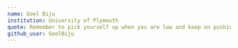 ```yaml
---
name: Goel Biju
institution: University of Plymouth
quote: Remember to pick yourself up when you are low and keep on pushing upwards towards your goal.
github_user: GoelBiju
---
```

